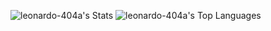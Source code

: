 ![leonardo-404a's Stats](https://github-readme-stats.vercel.app/api?username=leonardo-404a&theme=dark&show_icons=true&hide_border=true&count_private=true)
![leonardo-404a's Top Languages](https://github-readme-stats.vercel.app/api/top-langs/?username=leonardo-404a&theme=dark&show_icons=true&hide_border=true&layout=compact)
